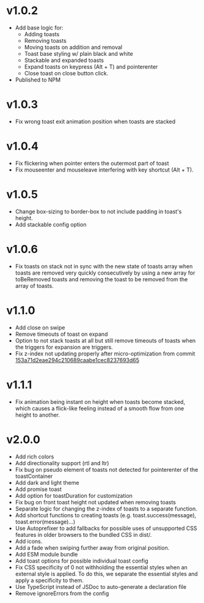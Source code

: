 # v1.0.2

-   Add base logic for:
    -   Adding toasts
    -   Removing toasts
    -   Moving toasts on addition and removal
    -   Toast base styling w/ plain black and white
    -   Stackable and expanded toasts
    -   Expand toasts on keypress (Alt + T) and pointerenter
    -   Close toast on close button click.
-   Published to NPM

# v1.0.3

-   Fix wrong toast exit animation position when toasts are stacked

# v1.0.4

-   Fix flickering when pointer enters the outermost part of toast
-   Fix mouseenter and mouseleave interfering with key shortcut (Alt + T).

# v1.0.5

-   Change box-sizing to border-box to not include padding in toast's height.
-   Add stackable config option

# v1.0.6

-   Fix toasts on stack not in sync with the new state of toasts array when toasts are removed very quickly
    consecutively by using a new array for toBeRemoved toasts and removing the toast to be removed from the
    array of toasts.

# v1.1.0

-   Add close on swipe
-   Remove timeouts of toast on expand
-   Option to not stack toasts at all but still remove timeouts of toasts when the triggers for expansion are triggers.
-   Fix z-index not updating properly after micro-optimization from commit [153a71d2eae294c210689caabe1cec8237693d65](https://github.com/Ragudos/toastmynuts/commit/153a71d2eae294c210689caabe1cec8237693d65)

# v1.1.1

-   Fix animation being instant on height when toasts become stacked, which causes a flick-like feeling instead of a smooth flow from one height to another.

# v2.0.0

-   Add rich colors
-   Add directionality support (rtl and ltr)
-   Fix bug on pseudo element of toasts not detected for pointerenter of the toastContainer
-   Add dark and light theme
-   Add promise toast
-   Add option for toastDuration for customization
-   Fix bug on front toast height not updated when removing toasts
-   Separate logic for changing the z-index of toasts to a separate function.
-   Add shortcut functions to creating toasts (e.g. toast.success(message), toast.error(message)...)
-   Use Autoprefixer to add fallbacks for possible uses of unsupported CSS features in older browsers to the bundled CSS in dist/.
-   Add icons.
-   Add a fade when swiping further away from original position.
-   Add ESM module bundle
- Add toast options for possible individual toast config
- Fix CSS specificity of 0 not withholding the essential styles when an external style is applied. To do this, we separate the essential styles and apply a specificity to them.
- Use TypeScript instead of JSDoc to auto-generate a declaration file
- Remove ignoreErrors from the config
